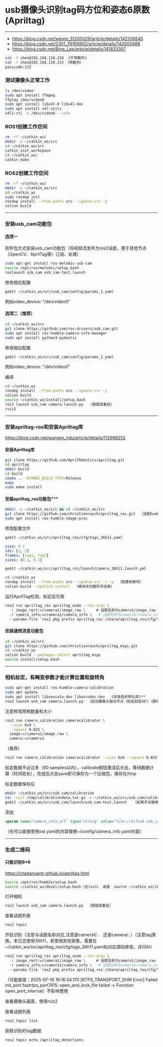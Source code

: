 # usb摄像头识别tag码方位和姿态6原数(Apriltag)

---
- https://blog.csdn.net/weixin_51200029/article/details/142338545
- https://blog.csdn.net/2301_76165902/article/details/142000488
- https://blog.csdn.net/Bing_Lee/article/details/141833307

```bash
ssh -Y chen@192.168.110.234  (不带散热)
ssh -Y chen@192.168.110.153　（带散热）
passcode:123
```

### 测试摄像头正常工作

```bash
ls /dev/video*
sudo apt install ffmpeg
ffplay /dev/video0
sudo apt install libv4l-0 libv4l-dev
sudo apt install v4l-utils
v4l2-ctl -d /dev/video0 --info
```

### ROS1创建工作空间

```bash
rm -rf ~/catkin_ws/
mkdir -p ~/catkin_ws/src
cd ~/catkin_ws/src
catkin_init_workspace
cd ~/catkin_ws/
catkin_make
```

### ROS2创建工作空间

```bash
rm -rf ~/catkin_ws/
mkdir -p ~/catkin_ws/src
cd ~/catkin_ws
sudo rosdep init
rosdep install --from-paths src --ignore-src -y
colcon build
```

---

### 安装usb_cam功能包

#### 选项一

软件包方式安装usb_cam功能包（将视频流发布为ros2话题，便于其他节点（OpenCV、AprilTag等）订阅、处理）

```bash
sudo apt-get install ros-melodic-usb-cam
source /opt/ros/melodic/setup.bash
roslaunch usb_cam usb_cam-test.launch
```

修改相应配置

```bash
gedit ~/catkin_ws/src/usb_cam/config/params_1.yaml
```

例如video_device: "/dev/video0"

#### 选项二（推荐）

```bash
cd ~/catkin_ws/src
git clone https://github.com/ros-drivers/usb_cam.git 
sudo apt install ros-humble-camera-info-manager
sudo apt install python3-pydantic
```

修改相应配置

```bash
gedit ~/catkin_ws/src/usb_cam/config/params_1.yaml
```

例如video_device: "/dev/video0"

编译

```bash
cd ~/catkin_ws
rosdep install --from-paths src --ignore-src -y
colcon build
source ~/catkin_ws/install/setup.bash
ros2 launch usb_cam camera.launch.py　　（报错就重启）
rviz2
```

---

### 安装apriltag-ros和安装Apriltag库

https://blog.csdn.net/wangmj_hdu/article/details/112668252

#### 安装Apriltag库

```bash
git clone https://github.com/AprilRobotics/apriltag.git 
cd apriltag
mkdir build
cd build
cmake .. -DCMAKE_BUILD_TYPE=Release
make
sudo make install
```

#### 安装apriltag_ros功能包***

```bash
mkdir -p ~/catkin_ws/src && cd ~/catkin_ws/src
git clone https://github.com/christianrauch/apriltag_ros.git  （适配humble版本）
sudo apt install ros-humble-image-proc
```

修改配置文件

```bash
gedit ~/catkin_ws/src/apriltag_ros/cfg/tags_36h11.yaml
```

```yaml
size: 0.1
ids: [1, 2]
frames: [tag1, tag2]
sizes: [0.1, 0.1] 
```

```bash
gedit ~/catkin_ws/src/apriltag_ros/launch/camera_36h11.launch.yml
```

```bash
cd ~/catkin_ws
rosdep install --from-paths src --ignore-src -r -y  （配置依赖项）
colcon build --symlink-install  （编译并创建符号连接）
```

运行AprilTag检测，标定后可用

```bash
ros2 run apriltag_ros apriltag_node --ros-args \
  -r image_rect:=/camera1/image_raw \　　　# 话题名称为camera1/image_raw
  -r camera_info:=/camera1/camera_info \   # 话题名称为camera1/camera_info
  --params-file `ros2 pkg prefix apriltag_ros`/share/apriltag_ros/cfg/tags_36h11.yaml
```

#### 安装通信消息功能包

```bash
cd ~/catkin_ws/src
git clone https://github.com/christianrauch/apriltag_msgs.git 
cd ~/catkin_ws
colcon build --packages-select apriltag_msgs
source install/setup.bash
```

---

### 相机标定，有畸变参数才能计算位置和旋转角

```bash
sudo apt-get install ros-humble-camera-calibration
sudo apt update
sudo apt install libswscale-dev libavcodec-dev   (安装色彩转化库)**
ros2 launch usb_cam camera.launch.py  （启动摄像头驱动节点（标定前启动））（报错就重启）
```

注意修改网格数量和大小

```bash
ros2 run camera_calibration cameracalibrator \
  --size 6x9 \
  --square 0.025 \
  image:=/camera1/image_raw \
  camera:=/camera1 
```

（推荐）

```bash
ros2 run camera_calibration cameracalibrator --size 6x9 --square 0.025 --ros-args -r image:=/camera1/image_raw -p camera:=camera:=/camera1
```

标定数据不必过多（80 samples以内），calibrate按钮激活后点击，等待数据计算（时间较长），完成后点击save即可保存为一个压缩包，保存在/tmp

标定数据保存后

```bash
mkdir ~/catkin_ws/src/usb_cam/calibration
tar -xzvf /tmp/calibrationdata.tar.gz -C ~/catkin_ws/src/usb_cam/calibration　（也可以手动解压保存到文件夹）
gedit ~/catkin_ws/src/usb_cam/launch/usb_cam-test.launch   （如果手动替换数据则不必需这一行）
```

添加

```xml
<param name="camera_info_url" type="string" value="file://$(find usb_cam)/calibration/ost.yaml" />
```

（也可以直接使用ost.yaml的内容替换~/config/camera_info.yaml内容）

---

### 生成二维码

#### 只能识别6*6

https://chaitanyantr.github.io/apriltag.html

```bash
source /opt/ros/humble/setup.bash
source ~/catkin_ws/devel/setup.bash（在ros1） 或者　source ~/catkin_ws/install/setup.bash （在ros2）（每次启动或找不到功能包都需要重新加载环境变量）
```

打开相机

```bash
ros2 launch usb_cam camera.launch.py  （报错就重启）
```

查看话题列表

```bash
ros2 topic
```

开启识别（注意与话题名称对应,注意是camera1/..　还是camera/..）（注意tag家族，本日志使用36h11，若使用其他家族，需要在~/catkin_ws/src/apriltag_ros/cfg/tags_36h11.yaml和对应源码修改，详问AI）

```bash
ros2 run apriltag_ros apriltag_node --ros-args \
  -r image_rect:=/camera1/image_raw \　　　# 话题名称为camera1/image_raw
  -r camera_info:=/camera1/camera_info \   # 话题名称为camera1/camera_info
  --params-file `ros2 pkg prefix apriltag_ros`/share/apriltag_ros/cfg/tags_36h11.yaml
```

（可能报错：2025-07-16 16:16:54.170 [RTPS_TRANSPORT_SHM Error] Failed init_port fastrtps_port7415: open_and_lock_file failed -> Function open_port_internal）不影响使用

查看摄像头画面，使用rviz2

查看话题列表

```bash
ros2 topic list
```

获取识别的tag数据

```bash
ros2 topic echo /apriltag_detections
```
